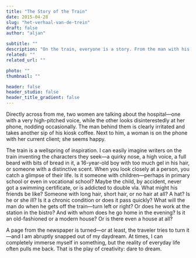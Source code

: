 ```yaml
---
title: "The Story of the Train"
date: 2015-04-28
slug: "het-verhaal-van-de-trein"
draft: false
author: "aljan"

subtitle: ""
description: "On the train, everyone is a story. From the man with his coffee to the woman on the phone. It is a source of inspiration, where you can create the lives of others in your imagination."
related: ""
related_url: ""

photo: ""
thumbnail: ""

header: false
header_studio: false
header_title_gradient: false
---
```


Directly across from me, two women are talking about the hospital—one with a very high-pitched voice, while the other looks disinterestedly at her phone, nodding occasionally. The man behind them is clearly irritated and takes another sip of his kiosk coffee. Next to him, a woman is on the phone with her current client; she seems happy.

The train is a wellspring of inspiration. I can easily imagine writers on the train inventing the characters they seek—a quirky nose, a high voice, a full beard with bits of bread in it, a 16-year-old boy with too much gel in his hair, or someone with a distinctive scent. When you look closely at a person, you catch a glimpse of their life. Is it someone with children—perhaps in primary school or even in vocational school? Maybe the child, by accident, never got a swimming certificate, or is addicted to double vla. What might his friends be like? Someone with long hair, short hair, or no hair at all? A hat? Is he or she ill? Is it a chronic condition or does it pass quickly? What will the man do when he gets off the train—turn left or right? Or does he work at the station in the bistro? And with whom does he go home in the evening? Is it an old-fashioned or a modern house? Or is there even a house at all?

A page from the newspaper is turned—or at least, the traveler tries to turn it—and I am abruptly snapped out of my daydream. At times, I can completely immerse myself in something, but the reality of everyday life often pulls me back. That is the play of creativity: dare to dream.
